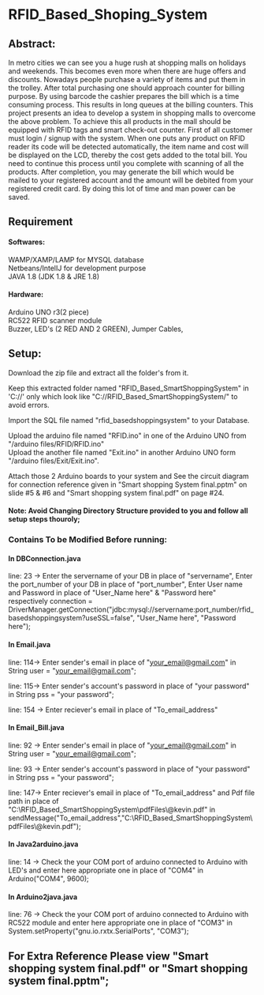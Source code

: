 # RFID_Based_Shoping_System

## Abstract:
In metro cities we can see you a huge rush at shopping malls on holidays and weekends. This becomes even more when there are huge offers and discounts. Nowadays people purchase a variety of items and put them in the trolley. After total purchasing one should approach counter for billing purpose. By using barcode the cashier prepares the bill which is a time consuming process. This results in long queues at the billing counters. This project presents an idea to develop a system in shopping malls to overcome the above problem. To achieve this all products in the mall should be equipped with RFID tags and smart check-out counter. First of all customer must login / signup with the system. When one puts any product on RFID reader its code will be detected automatically, the item name and cost will be displayed on the LCD, thereby the cost gets added to the total bill. You need to continue this process until you complete with scanning of all the products. After completion, you may generate the bill which would be mailed to your registered account and the amount will be debited from your registered credit card. By doing this lot of time and man power can be saved.

## Requirement
#### Softwares:
 WAMP/XAMP/LAMP for MYSQL database <br> Netbeans/IntelIJ for development purpose <br>
 JAVA 1.8 (JDK 1.8 & JRE 1.8)

#### Hardware:
 Arduino UNO r3(2 piece) <br>RC522 RFID scanner module <br>Buzzer, LED's (2 RED AND 2 GREEN), Jumper Cables, 

## Setup:
 Download the zip file and extract all the folder's from it.

 Keep this extracted folder named "RFID_Based_SmartShoppingSystem" in 'C://' only which     look like "C://RFID_Based_SmartShoppingSystem/" to avoid errors.

 Import the SQL file named "rfid_basedshoppingsystem" to your Database. 

 Upload the arduino file named "RFID.ino" in one of the Arduino UNO from "/arduino files/RFID/RFID.ino"<br> Upload the another file named "Exit.ino" in another Arduino UNO form "/arduino files/Exit/Exit.ino".

 Attach those 2 Arduino boards to your system and See the circuit diagram for connection reference given in "Smart shopping System    final.pptm" on slide #5 & #6 and "Smart shopping system final.pdf" on page #24.  

#### Note: Avoid Changing Directory Structure provided to you and follow all setup steps thouroly;  

###  Contains To be Modified Before running:
#### In DBConnection.java
line: 23 -> Enter the servername of your DB in place of "servername",
       Enter the port_number of your DB in place of "port_number",
       Enter User name and Password in place of "User_Name here" & "Password here" respectively
connection = DriverManager.getConnection("jdbc:mysql://servername:port_number/rfid_basedshoppingsystem?useSSL=false", "User_Name here", "Password here");
 
#### In Email.java
line: 114->  Enter sender's email in place of "your_email@gmail.com" in String user = "your_email@gmail.com";

line: 115-> Enter sender's account's password in place of "your password" in String pss = "your password";

line: 154 -> Enter reciever's email in place of "To_email_address"

#### In Email_Bill.java
line: 92 -> Enter sender's email in place of "your_email@gmail.com" in String user = "your_email@gmail.com";

line: 93 -> Enter sender's account's password in place of "your password" in String pss = "your password";

line: 147-> Enter reciever's email in place of "To_email_address" and Pdf file path in place of "C:\\RFID_Based_SmartShoppingSystem\\pdfFiles\\@kevin.pdf" in sendMessage("To_email_address","C:\\RFID_Based_SmartShoppingSystem\\pdfFiles\\@kevin.pdf");
 
#### In Java2arduino.java 
line: 14 -> Check the your COM port of arduino connected to Arduino with LED's and enter here appropriate one in place of "COM4" in Arduino("COM4", 9600);

#### In Arduino2java.java
line: 76 -> Check the your COM port of arduino connected to Arduino with RC522 module and enter here appropriate
    one in place of "COM3" in System.setProperty("gnu.io.rxtx.SerialPorts", "COM3");
    
For Extra Reference Please view "Smart shopping system final.pdf" or "Smart shopping system final.pptm";
-
